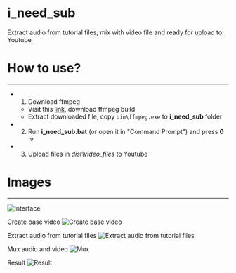 # i_need_sub
Extract audio from tutorial files, mix with video file and ready for upload to Youtube

# How to use?
-----
- 1. Download ffmpeg
    + Visit this [link](https://ffmpeg.zeranoe.com/builds/), download ffmpeg build
    + Extract downloaded file, copy `bin\ffmpeg.exe` to **i_need_sub** folder

- 2. Run **i_need_sub.bat** (or open it in "Command Prompt") and press **0** :v
- 3. Upload files in _dist\video_files_ to Youtube

# Images
--------
![Interface](http://i.imgur.com/TSRyJvl.png)

Create base video
![Create base video](http://i.imgur.com/gNU3ngh.png)

Extract audio from tutorial files
![Extract audio from tutorial files](http://i.imgur.com/55sJ7Lf.png)

Mux audio and video
![Mux](http://i.imgur.com/mXOfyso.png)

Result
![Result](http://i.imgur.com/Gg0J5Ee.png)